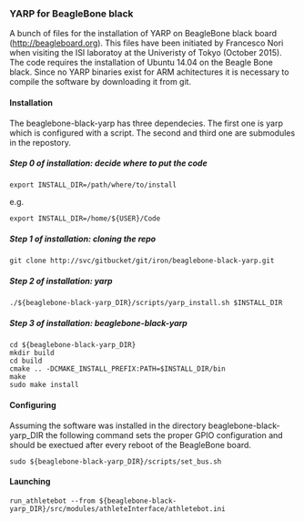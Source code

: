 ### YARP for BeagleBone black

A bunch of files for the installation of YARP on BeagleBone black board (http://beagleboard.org). This files have been initiated by Francesco Nori when visiting the ISI laboratoy at the Univeristy of Tokyo (October 2015). The code requires the installation of Ubuntu 14.04 on the Beagle Bone black. Since no YARP binaries exist for ARM achitectures it is necessary to compile the software by downloading it from git. 

#### Installation

The beaglebone-black-yarp has three dependecies. The first one is yarp which is configured with a script. The second and third one are submodules in the repostory.

##### Step 0 of installation: decide where to put the code
```
export INSTALL_DIR=/path/where/to/install
```
e.g.
```
export INSTALL_DIR=/home/${USER}/Code
```

##### Step 1 of installation: cloning the repo
```
git clone http://svc/gitbucket/git/iron/beaglebone-black-yarp.git 
```

##### Step 2 of installation: yarp
```
./${beaglebone-black-yarp_DIR}/scripts/yarp_install.sh $INSTALL_DIR
```

##### Step 3 of installation: beaglebone-black-yarp
```
cd ${beaglebone-black-yarp_DIR}
mkdir build
cd build
cmake .. -DCMAKE_INSTALL_PREFIX:PATH=$INSTALL_DIR/bin
make
sudo make install
```

#### Configuring
Assuming the software was installed in the directory beaglebone-black-yarp_DIR the following command sets the proper GPIO configuration and should be exectued after every reboot of the BeagleBone board.

```
sudo ${beaglebone-black-yarp_DIR}/scripts/set_bus.sh
```

#### Launching

```
run_athletebot --from ${beaglebone-black-yarp_DIR}/src/modules/athleteInterface/athletebot.ini
```

